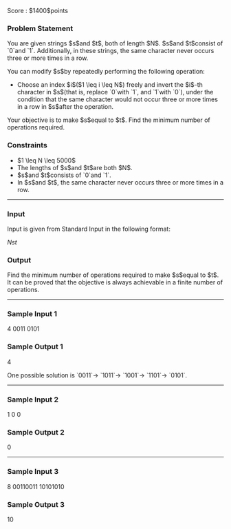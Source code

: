 
<div>

<span>

<span>

<p>
Score : $1400$points
</p>

<div>

<section>

### **Problem Statement**

<p>
You are given strings $s$and $t$, both of length $N$.
$s$and $t$consist of `0`and `1`. Additionally, in these strings, the same character never occurs three or more times in a row.
</p>

<p>
You can modify $s$by repeatedly performing the following operation:
</p>

<ul>

<li>
Choose an index $i$($1 \leq i \leq N$) freely and invert the $i$-th character in $s$(that is, replace `0`with `1`, and `1`with `0`), under the condition that the same character would not occur three or more times in a row in $s$after the operation.
</li>

</ul>

<p>
Your objective is to make $s$equal to $t$.
Find the minimum number of operations required.
</p>

</section>

</div>

<div>

<section>

### **Constraints**

<ul>

<li>
$1 \leq N \leq 5000$
</li>

<li>
The lengths of $s$and $t$are both $N$.
</li>

<li>
$s$and $t$consists of `0`and `1`.
</li>

<li>
In $s$and $t$, the same character never occurs three or more times in a row.
</li>

</ul>

</section>

</div>

---

<div>

<div>

<section>

### **Input**

<p>
Input is given from Standard Input in the following format:
</p>

<div>

$N$$s$$t$
</div>

</section>

</div>

<div>

<section>

### **Output**

<p>
Find the minimum number of operations required to make $s$equal to $t$. It can be proved that the objective is always achievable in a finite number of operations.
</p>

</section>

</div>

</div>

---

<div>

<section>

### **Sample Input 1**

<div>

4
0011
0101

</div>

</section>

</div>

<div>

<section>

### **Sample Output 1**

<div>

4

</div>

<p>
One possible solution is `0011`→ `1011`→ `1001`→ `1101`→ `0101`.
</p>

</section>

</div>

---

<div>

<section>

### **Sample Input 2**

<div>

1
0
0

</div>

</section>

</div>

<div>

<section>

### **Sample Output 2**

<div>

0

</div>

</section>

</div>

---

<div>

<section>

### **Sample Input 3**

<div>

8
00110011
10101010

</div>

</section>

</div>

<div>

<section>

### **Sample Output 3**

<div>

10

</div>

</section>

</div>

</span>

</span>

</div>
